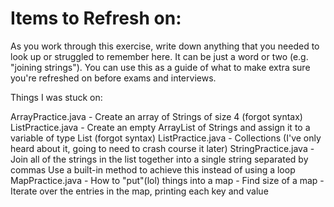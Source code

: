 # Items to Refresh on:

As you work through this exercise, write down anything that you needed to look up or struggled to remember here. It can be just a word or two (e.g. "joining strings"). You can use this as a guide of what to make extra sure you're refreshed on before exams and interviews.

Things I was stuck on:

ArrayPractice.java
    - Create an array of Strings of size 4 (forgot syntax)
ListPractice.java
    - Create an empty ArrayList of Strings and assign it to a variable of type List (forgot syntax)
ListPractice.java
    - Collections (I've only heard about it, going to need to crash course it later)
StringPractice.java
    -  Join all of the strings in the list together into a single string separated by commas
       Use a built-in method to achieve this instead of using a loop
MapPractice.java
    - How to "put"(lol) things into a map
    - Find size of a map
    - Iterate over the entries in the map, printing each key and value



